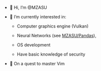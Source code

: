 - 👋 Hi, I’m @MZASU
- 👀 I’m currently interested in: 

     - Computer graphics engine (Vulkan)
    
     - Neural Networks (see [MZASU/Pandas](https://github.com/MZASU/Pandas)),
    
     - OS development 

     - Have basic knowledge of security 
                   
- 👾 On a quest to master Vim
<!---
MZASU/MZASU is a ✨ special ✨ repository because its `README.md` (this file) appears on your GitHub profile.
You can click the Preview link to take a look at your changes.
--->
